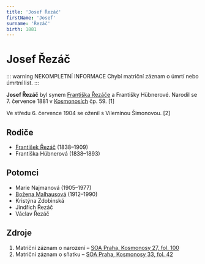 ```yaml
---
title: 'Josef Řezáč'
firstName: 'Josef'
surname: 'Řezáč'
birth: 1881
---
```


# Josef Řezáč

::: warning NEKOMPLETNÍ INFORMACE
Chybí matriční záznam o úmrtí nebo úmrtní list.
:::

**Josef Řezáč** byl synem [Františka Řezáče](rezac-frantisek-1838.md) a Františky Hübnerové. Narodil se 7.&nbsp;července&nbsp;1881 v&nbsp;[Kosmonosích](https://cs.wikipedia.org/wiki/Kosmonosy) čp.&nbsp;59. \[1\]

Ve středu 6.&nbsp;července&nbsp;1904 se oženil s&nbsp;Vilemínou Šimonovou. \[2\]


## Rodiče

- [František Řezáč](rezac-frantisek-1838.md) (1838–1909)
- Františka Hübnerová (1838–1893)


## Potomci

- Marie Najmanová (1905–1977)
- [Božena Malhausová](rezacova-bozena-1912.md) (1912–1990)
- Kristýna Zdobinská
- Jindřich Řezáč
- Václav Řezáč


## Zdroje

1. Matriční záznam o narození – [SOA Praha, Kosmonosy 27, fol. 100](http://ebadatelna.soapraha.cz/d/6839/102)
2. Matriční záznam o sňatku – [SOA Praha, Kosmonosy 33, fol. 42](http://ebadatelna.soapraha.cz/d/14057/45)
